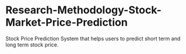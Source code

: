 # Research-Methodology-Stock-Market-Price-Prediction
Stock Price Prediction System that helps users to predict short term and long term stock price.
